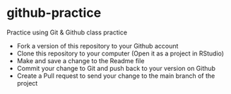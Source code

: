# github-practice

Practice using Git &amp; Github
class practice 
* Fork a version of this repository to your Github account
* Clone this repository to your computer (Open it as a project in RStudio)
* Make and save a change to the Readme file
* Commit your change to Git and push back to your version on Github
* Create a Pull request to send your change to the main branch of the project
